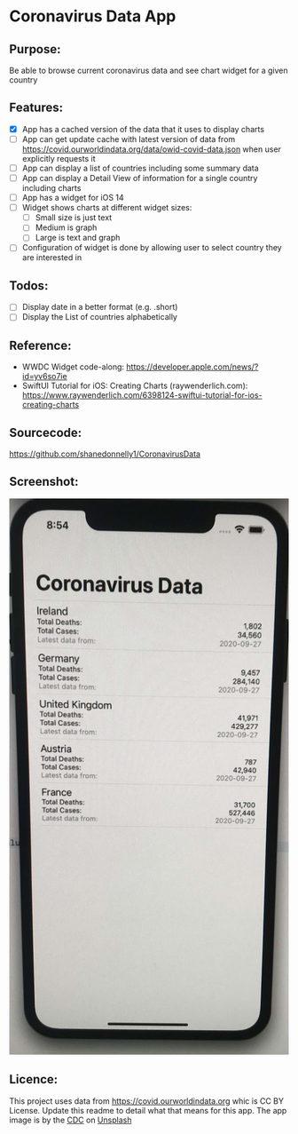 # Coronavirus Data App

## Purpose:
Be able to browse current coronavirus data and see chart widget for a given country

## Features:
- [x] App has a cached version of the data that it uses to display charts
- [ ] App can get update cache with latest version of data from https://covid.ourworldindata.org/data/owid-covid-data.json when user explicitly requests it
- [ ] App can display a list of countries including some summary data
- [ ] App can display a Detail View of information for a single country including charts
- [ ] App has a widget for iOS 14
- [ ] Widget shows charts at different widget sizes:
    - [ ] Small size is just text
    - [ ] Medium is graph
    - [ ] Large is text and graph
- [ ] Configuration of widget is done by allowing user to select country they are interested in

## Todos:
- [ ] Display date in a better format (e.g. .short)
- [ ] Display the List of countries alphabetically

## Reference:
* WWDC Widget code-along: https://developer.apple.com/news/?id=yv6so7ie
* SwiftUI Tutorial for iOS: Creating Charts (raywenderlich.com): https://www.raywenderlich.com/6398124-swiftui-tutorial-for-ios-creating-charts


## Sourcecode:
https://github.com/shanedonnelly1/CoronavirusData

## Screenshot:
![List View](https://github.com/shanedonnelly1/CoronavirusData/blob/master/CoronavirusData/Data/list-view.jpg?raw=true)

## Licence:
This project uses data from https://covid.ourworldindata.org whic is CC BY License.  Update this readme to detail what that means for this app.
The app image is by the [CDC](https://unsplash.com/@cdc) on [Unsplash](https://unsplash.com)
